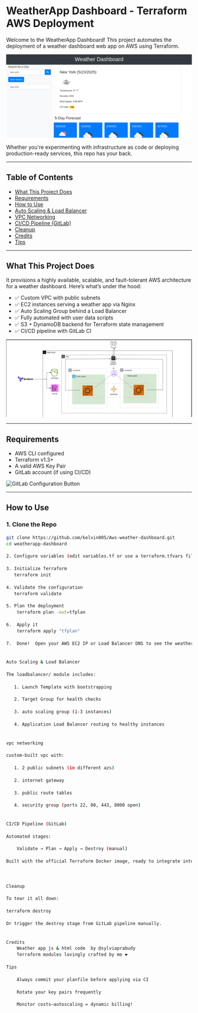# WeatherApp Dashboard - Terraform AWS Deployment

Welcome to the WeatherApp Dashboard! This project automates the deployment of a weather dashboard web app on AWS using Terraform.

![Weather Dashboard Live Image](./assets/weather-dashboard-live.png)

Whether you're experimenting with infrastructure as code or deploying production-ready services, this repo has your back.

---

## Table of Contents

- [What This Project Does](#what-this-project-does)
- [Requirements](#requirements)
- [How to Use](#how-to-use)
- [Auto Scaling & Load Balancer](#auto-scaling--load-balancer)
- [VPC Networking](#vpc-networking)
- [CI/CD Pipeline (GitLab)](#cicd-pipeline-gitlab)
- [Cleanup](#cleanup)
- [Credits](#credits)
- [Tips](#tips)

---

## What This Project Does

It provisions a highly available, scalable, and fault-tolerant AWS architecture for a weather dashboard. Here’s what’s under the hood:

- ✅ Custom VPC with public subnets  
- ✅ EC2 instances serving a weather app via Nginx  
- ✅ Auto Scaling Group behind a Load Balancer  
- ✅ Fully automated with user data scripts  
- ✅ S3 + DynamoDB backend for Terraform state management  
- ✅ CI/CD pipeline with GitLab CI  

![Weather App Architecture](./assets/weather-dashboard-architecture.png)

---

## Requirements

- AWS CLI configured  
- Terraform v1.3+  
- A valid AWS Key Pair  
- GitLab account (if using CI/CD)  

![GitLab Configuration Button](./assets/gitlab-config-button.png)

---

## How to Use

### 1. Clone the Repo

```bash
git clone https://github.com/kelvin005/Aws-weather-dashboard.git
cd weatherapp-dashboard

2. Configure variables (edit variables.tf or use a terraform.tfvars file)

3. Initialize Terraform
   terraform init

4. Validate the configuration
   terraform validate

5. Plan the deployment
    terraform plan -out=tfplan

6.  Apply it
    terraform apply "tfplan"

7.  Done!  Open your AWS EC2 IP or Load Balancer DNS to see the weather app live.


Auto Scaling & Load Balancer

The loadbalancer/ module includes:

   1. Launch Template with bootstrapping

   2. Target Group for health checks

   3. auto scaling group (1-3 instances)

   4. Application Load Balancer routing to healthy instances


vpc networking

custom-built vpc with:

   1. 2 public subnets (in different azs)

   2. internet gateway

   3. public route tables

   4. security group (ports 22, 80, 443, 8000 open)


CI/CD Pipeline (GitLab)

Automated stages:

    Validate → Plan → Apply → Destroy (manual)

Built with the official Terraform Docker image, ready to integrate into your GitLab workflows.



Cleanup

To tear it all down:

terraform destroy

Or trigger the destroy stage from GitLab pipeline manually.


Credits
    Weather app js & html code  by @sylviaprabudy
    Terraform modules lovingly crafted by me ❤️

Tips

    Always commit your planfile before applying via CI

    Rotate your key pairs frequently

    Monitor costs—autoscaling = dynamic billing!

